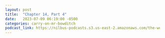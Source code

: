```yaml
---
layout: post
title:  "Chapter 14, Part 4"
date:   2023-07-09 06:19:00 -0500
categories: carry-on-mr-bowditch
podcast_link: https://nilbus-podcasts.s3.us-east-2.amazonaws.com/the-well-trained-mind/Carry%20On,%20Mr.%20Bowditch/Chapter%2014,%20Part%204.mp3
---
```

